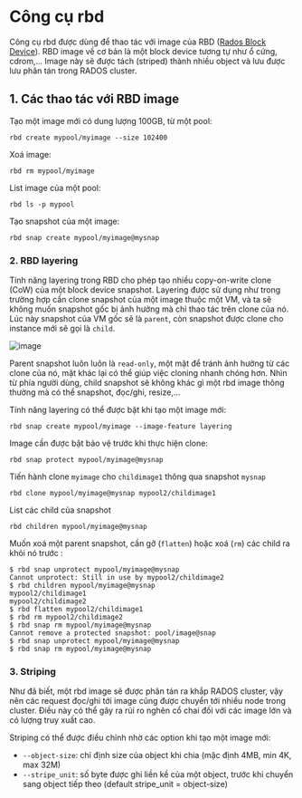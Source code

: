 # Công cụ rbd
Công cụ rbd được dùng để thao tác với image của RBD ([Rados Block Device](https://github.com/huynp1999/huynp/blob/master/Storage/Ceph-components/ceph-rbd.md)).
RBD image về cơ bản là một block device tương tự như ổ cứng, cdrom,... Image này sẽ được tách (striped) thành nhiều object và lưu được lưu phân tán trong RADOS cluster.

## 1. Các thao tác với RBD image
Tạo một image mới có dung lượng 100GB, từ một pool:
    
    rbd create mypool/myimage --size 102400
Xoá image:

    rbd rm mypool/myimage
List image của một pool:

    rbd ls -p mypool
Tạo snapshot của một image:

    rbd snap create mypool/myimage@mysnap
    

### 2. RBD layering
Tính năng layering trong RBD cho phép tạo nhiều copy-on-write clone (CoW) của một block device snapshot.
Layering được sử dụng như trong trường hợp cần clone snapshot của một image thuộc một VM, và ta sẽ không muốn snapshot gốc bị ảnh hưởng mà chỉ thao tác trên clone của nó.
Lúc này snapshot của VM gốc sẽ là `parent`, còn snapshot được clone cho instance mới sẽ gọi là `child`.

![image](https://user-images.githubusercontent.com/83684068/133724015-01978e74-7420-4dde-9e58-adb9293c1c2c.png)

Parent snapshot luôn luôn là `read-only`, một mặt để tránh ảnh hưởng từ các clone của nó, mặt khác lại có thể giúp việc cloning nhanh chóng hơn.
Nhìn từ phía người dùng, child snapshot sẽ không khác gì một rbd image thông thường mà có thể snapshot, đọc/ghi, resize,...

Tính năng layering có thể được bật khi tạo một image mới:

    rbd snap create mypool/myimage --image-feature layering

Image cần được bật bảo vệ trước khi thực hiện clone:

    rbd snap protect mypool/myimage@mysnap
Tiến hành clone `myimage` cho `childimage1` thông qua snapshot `mysnap`

    rbd clone mypool/myimage@mysnap mypool2/childimage1
List các child của snapshot

    rbd children mypool/myimage@mysnap
Muốn xoá một parent snapshot, cần gỡ (`flatten`) hoặc xoá (`rm`) các child ra khỏi nó trước :

    $ rbd snap unprotect mypool/myimage@mysnap
    Cannot unprotect: Still in use by mypool2/childimage2
    $ rbd children mypool/myimage@mysnap
    mypool2/childimage1
    mypool2/childimage2
    $ rbd flatten mypool2/childimage1
    $ rbd rm mypool2/childimage2
    $ rbd snap rm mypool/myimage@mysnap
    Cannot remove a protected snapshot: pool/image@snap
    $ rbd snap unprotect mypool/myimage@mysnap
    $ rbd snap rm mypool/myimage@mysnap

### 3. Striping
Như đã biết, một rbd image sẽ được phân tán ra khắp RADOS cluster, vậy nên các request đọc/ghi tới image cũng được chuyển tới nhiều node trong cluster.
Điều này có thể gây ra rủi ro nghẽn cổ chai đối với các image lớn và có lượng truy xuất cao.

Striping có thể được điều chỉnh nhờ các option khi tạo một image mới:
- `--object-size`: chỉ định size của object khi chia (mặc định 4MB, min 4K, max 32M)
- `--stripe_unit`: số byte được ghi liền kề của một object, trước khi chuyển sang object tiếp theo (default stripe_unit = object-size)
